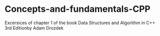 # Concepts-and-fundamentals-CPP
Excersices of chapter 1 of the book Data Structures and Algorithm in C++ 3rd Editionby Adam Drozdek
